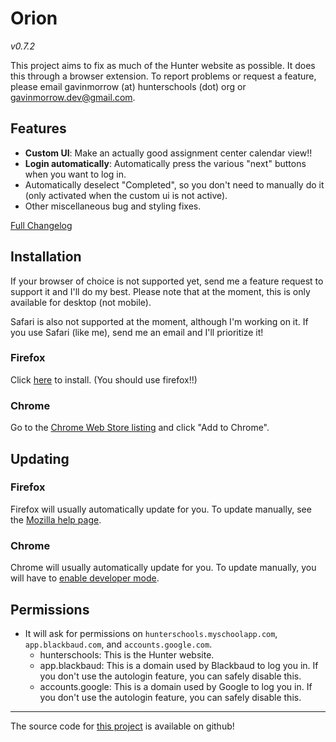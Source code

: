 # Orion

_v0.7.2_

This project aims to fix as much of the Hunter website as possible. It does this
through a browser extension. To report problems or request a feature, please
email gavinmorrow (at) hunterschools (dot) org or gavinmorrow.dev@gmail.com.

## Features

- **Custom UI**: Make an actually good assignment center calendar view!!
- **Login automatically**: Automatically press the various "next" buttons when
  you want to log in.
- Automatically deselect "Completed", so you don't need to manually do it (only
  activated when the custom ui is not active).
- Other miscellaneous bug and styling fixes.

[Full Changelog]

## Installation

If your browser of choice is not supported yet, send me a feature request to
support it and I'll do my best. Please note that at the moment, this is only
available for desktop (not mobile).

Safari is also not supported at the moment, although I'm working on it. If you
use Safari (like me), send me an email and I'll prioritize it!

### Firefox

Click [here][firefox] to install. (You should use firefox!!)

### Chrome

Go to the [Chrome Web Store listing][chrome] and click "Add to Chrome".

## Updating

### Firefox

Firefox will usually automatically update for you.
To update manually, see the [Mozilla help page].

### Chrome

Chrome will usually automatically update for you.
To update manually, you will have to [enable developer mode][ChromeUpdateHelp].

## Permissions

- It will ask for permissions on `hunterschools.myschoolapp.com`,
  `app.blackbaud.com`, and `accounts.google.com`.
  - hunterschools: This is the Hunter website.
  - app.blackbaud: This is a domain used by Blackbaud to log you in. If you
    don't use the autologin feature, you can safely disable this.
  - accounts.google: This is a domain used by Google to log you in. If you
    don't use the autologin feature, you can safely disable this.

---

The source code for [this project][github] is available on github!

[Full changelog]: https://gavinmorrow.github.io/orion/CHANGELOG
[latest]: https://github.com/gavinmorrow/orion/releases/latest
[firefox]: https://github.com/gavinmorrow/orion/releases/download/v0.7.2/65a14653bc7c4e6ab617.xpi
[chrome]: https://chromewebstore.google.com/detail/gdcpndjlfcnjjchcomdgkpkjncoacdlf
[Mozilla help page]: https://support.mozilla.org/en-US/kb/how-update-add-ons
[github]: https://github.com/gavinmorrow/orion/
[ChromeUpdateHelp]: https://support.cloudhq.net/how-to-manually-update-chrome-extensions/
